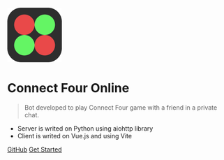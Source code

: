 ![logo](_media/logo.png)

# Connect Four Online

> Bot developed to play Connect Four game with a friend in a private chat.

- Server is writed on Python using aiohttp library
- Client is writed on Vue.js and using Vite

[GitHub](https://github.com/leroy-bit/connect-four-online)
[Get Started](#introduction)